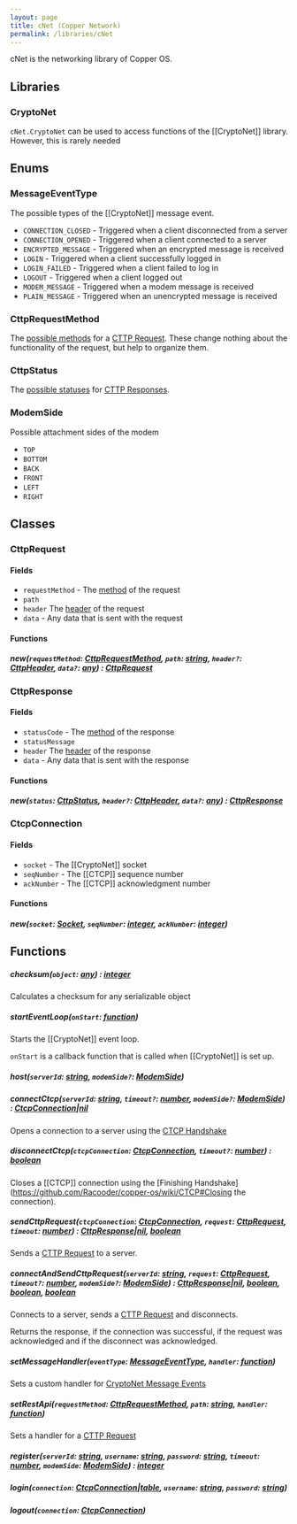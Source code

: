 ```yaml
---
layout: page
title: cNet (Copper Network)
permalink: /libraries/cNet
---
```


cNet is the networking library of Copper OS.

## Libraries

### CryptoNet

`cNet.CryptoNet` can be used to access functions of the [[CryptoNet]] library. However, this is rarely needed

## Enums

### MessageEventType

The possible types of the [[CryptoNet]] message event.

- `CONNECTION_CLOSED` - Triggered when a client disconnected from a server
- `CONNECTION_OPENED` - Triggered when a client connected to a server
- `ENCRYPTED_MESSAGE` - Triggered when an encrypted message is received
- `LOGIN` - Triggered when a client successfully logged in
- `LOGIN_FAILED` - Triggered when a client failed to log in
- `LOGOUT` - Triggered when a client logged out
- `MODEM_MESSAGE` - Triggered when a modem message is received
- `PLAIN_MESSAGE` - Triggered when an unencrypted message is received

### CttpRequestMethod

The [possible methods](https://github.com/Racooder/copper-os/wiki/CTTP#request-methods) for a [CTTP Request](https://github.com/Racooder/copper-os/wiki/CTTP#requests).
These change nothing about the functionality of the request, but help to organize them.

### CttpStatus

The [possible statuses](https://github.com/Racooder/copper-os/wiki/CTTP#Status-Codes) for [CTTP Responses](https://github.com/Racooder/copper-os/wiki/CTTP#Responses).

### ModemSide

Possible attachment sides of the modem

- `TOP`
- `BOTTOM`
- `BACK`
- `FRONT`
- `LEFT`
- `RIGHT`

## Classes

### CttpRequest

#### Fields

- `requestMethod` - The [method](https://github.com/Racooder/copper-os/wiki/cNet#CttpRequestMethod) of the request
- `path`
- `header` The [header](https://github.com/Racooder/copper-os/wiki/CTTP#Request-Headers) of the request
- `data` - Any data that is sent with the request

#### Functions

##### new(`requestMethod`: [CttpRequestMethod](https://github.com/Racooder/copper-os/wiki/cNet#CttpRequestMethod), `path`: [string](https://www.lua.org/pil/2.4.html), `header?`: [CttpHeader](https://github.com/Racooder/copper-os/wiki/cNet#CttpHeader), `data?`: [any](https://www.lua.org/pil/2.html)) : [CttpRequest](https://github.com/Racooder/copper-os/wiki/cNet#CttpRequest)

### CttpResponse

#### Fields

- `statusCode` - The [method](https://github.com/Racooder/copper-os/wiki/cNet#CttpRequestMethod) of the response
- `statusMessage`
- `header` The [header](https://github.com/Racooder/copper-os/wiki/CTTP#Response-Headers) of the response
- `data` - Any data that is sent with the response

#### Functions

##### new(`status`: [CttpStatus](https://github.com/Racooder/copper-os/wiki/cNet#CttpStatus), `header?`: [CttpHeader](https://github.com/Racooder/copper-os/wiki/cNet#CttpHeader), `data?`: [any](https://www.lua.org/pil/2.html)) : [CttpResponse](https://github.com/Racooder/copper-os/wiki/cNet#CttpResponse)

### CtcpConnection

#### Fields

- `socket` - The [[CryptoNet]] socket
- `seqNumber` - The [[CTCP]] sequence number
- `ackNumber` - The [[CTCP]] acknowledgment number

#### Functions

##### new(`socket`: [Socket](https://github.com/Racooder/copper-os/wiki/CryptoNet#Socket), `seqNumber`: [integer](https://www.lua.org/pil/2.3.html), `ackNumber`: [integer](https://www.lua.org/pil/2.3.html))

## Functions

##### checksum(`object`: [any](https://www.lua.org/pil/2.html)) : [integer](https://www.lua.org/pil/2.3.html)

Calculates a checksum for any serializable object

##### startEventLoop(`onStart`: [function](https://www.lua.org/pil/2.6.html))

Starts the [[CryptoNet]] event loop.

`onStart` is a callback function that is called when [[CryptoNet]] is set up.

##### host(`serverId`: [string](https://www.lua.org/pil/2.4.html), `modemSide?`: [ModemSide](https://github.com/Racooder/copper-os/wiki/cNet#ModemSide))

##### connectCtcp(`serverId`: [string](https://www.lua.org/pil/2.4.html), `timeout?`: [number](https://www.lua.org/pil/2.3.html), `modemSide?`: [ModemSide](https://github.com/Racooder/copper-os/wiki/cNet#ModemSide)) : [CtcpConnection](https://github.com/Racooder/copper-os/wiki/cNet#CtcpConnection)|[nil](https://www.lua.org/pil/2.1.html)

Opens a connection to a server using the [CTCP Handshake](https://github.com/Racooder/copper-os/wiki/CTCP#CTCP-Handshake)

##### disconnectCtcp(`ctcpConnection`: [CtcpConnection](https://github.com/Racooder/copper-os/wiki/cNet#CtcpConnection), `timeout?`: [number](https://www.lua.org/pil/2.3.html)) : [boolean](https://www.lua.org/pil/2.2.html)

Closes a [[CTCP]] connection using the [Finishing Handshake](https://github.com/Racooder/copper-os/wiki/CTCP#Closing the connection).

##### sendCttpRequest(`ctcpConnection`: [CtcpConnection](https://github.com/Racooder/copper-os/wiki/cNet#CtcpConnection), `request`: [CttpRequest](https://github.com/Racooder/copper-os/wiki/cNet#CttpRequest), `timeout`: [number](https://www.lua.org/pil/2.3.html)) : [CttpResponse](https://github.com/Racooder/copper-os/wiki/cNet#CttpResponse)|[nil](https://www.lua.org/pil/2.1.html), [boolean](https://www.lua.org/pil/2.2.html)

Sends a [CTTP Request](https://github.com/Racooder/copper-os/wiki/CTTP#Requests) to a server.

##### connectAndSendCttpRequest(`serverId`: [string](https://www.lua.org/pil/2.4.html), `request`: [CttpRequest](https://github.com/Racooder/copper-os/wiki/cNet#CttpRequest), `timeout?`: [number](https://www.lua.org/pil/2.3.html), `modemSide?`: [ModemSide](https://github.com/Racooder/copper-os/wiki/cNet#ModemSide)) : [CttpResponse](https://github.com/Racooder/copper-os/wiki/cNet#CttpResponse)|[nil](https://www.lua.org/pil/2.1.html), [boolean](https://www.lua.org/pil/2.2.html), [boolean](https://www.lua.org/pil/2.2.html), [boolean](https://www.lua.org/pil/2.2.html)

Connects to a server, sends a [CTTP Request](https://github.com/Racooder/copper-os/wiki/CTTP#Requests) and disconnects.

Returns the response, if the connection was successful, if the request was acknowledged and if the disconnect was acknowledged.

##### setMessageHandler(`eventType`: [MessageEventType](https://github.com/Racooder/copper-os/wiki/cNet#MessageEventType), `handler`: [function](https://www.lua.org/pil/2.6.html))

Sets a custom handler for [CryptoNet Message Events](https://github.com/Racooder/copper-os/wiki/cNet#MessageEventType)

##### setRestApi(`requestMethod`: [CttpRequestMethod](https://github.com/Racooder/copper-os/wiki/cNet#CttpRequestMethod), `path`: [string](https://www.lua.org/pil/2.4.html), `handler`: [function](https://www.lua.org/pil/2.6.html))

Sets a handler for a [CTTP Request](https://github.com/Racooder/copper-os/wiki/CTTP#Requests)

##### register(`serverId`: [string](https://www.lua.org/pil/2.4.html), `username`: [string](https://www.lua.org/pil/2.4.html), `password`: [string](https://www.lua.org/pil/2.4.html), `timeout`: [number](https://www.lua.org/pil/2.3.html), `modemSide`: [ModemSide](https://github.com/Racooder/copper-os/wiki/cNet#ModemSide)) : [integer](https://www.lua.org/pil/2.3.html)

##### login(`connection`: [CtcpConnection](https://github.com/Racooder/copper-os/wiki/cNet#CtcpConnection)|[table](https://www.lua.org/pil/2.5.html), `username`: [string](https://www.lua.org/pil/2.4.html), `password`: [string](https://www.lua.org/pil/2.4.html))

##### logout(`connection`: [CtcpConnection](https://github.com/Racooder/copper-os/wiki/cNet#CtcpConnection))
